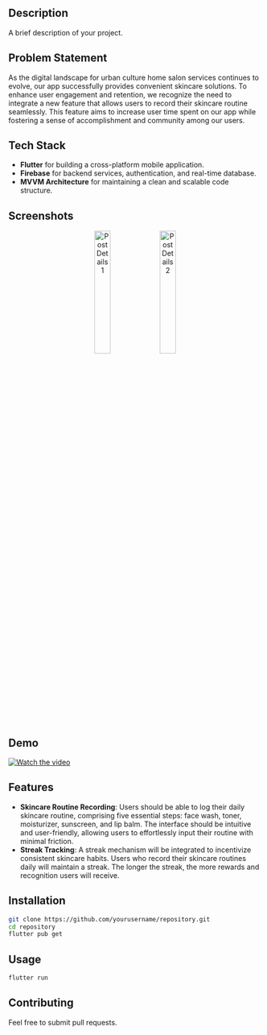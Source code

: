 ## Description
A brief description of your project.

## Problem Statement
As the digital landscape for urban culture home salon services continues to evolve, our app successfully provides convenient skincare solutions. To enhance user engagement and retention, we recognize the need to integrate a new feature that allows users to record their skincare routine seamlessly. This feature aims to increase user time spent on our app while fostering a sense of accomplishment and community among our users.

## Tech Stack
- **Flutter** for building a cross-platform mobile application.
- **Firebase** for backend services, authentication, and real-time database.
- **MVVM Architecture** for maintaining a clean and scalable code structure.

## Screenshots

<div align="center">
  <img src="" alt="Post Details 1" width="25%">
  <img src="" alt="Post Details 2" width="25%">
</div>

## Demo
[![Watch the video](thumbnail_image_url_here)](video_url_here)

## Features
- **Skincare Routine Recording**: Users should be able to log their daily skincare routine, comprising five essential steps: face wash, toner, moisturizer, sunscreen, and lip balm. The interface should be intuitive and user-friendly, allowing users to effortlessly input their routine with minimal friction.
- **Streak Tracking**: A streak mechanism will be integrated to incentivize consistent skincare habits. Users who record their skincare routines daily will maintain a streak. The longer the streak, the more rewards and recognition users will receive.

## Installation
```sh
git clone https://github.com/yourusername/repository.git
cd repository
flutter pub get
```

## Usage
```sh
flutter run
```

## Contributing
Feel free to submit pull requests.

